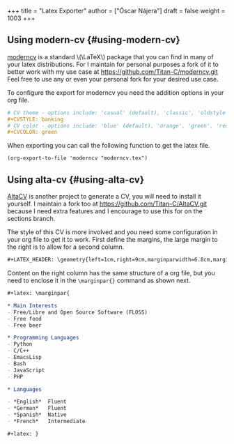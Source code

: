 +++
title = "Latex Exporter"
author = ["Óscar Nájera"]
draft = false
weight = 1003
+++

## Using modern-cv {#using-modern-cv}

[moderncv](https://www.ctan.org/tex-archive/macros/latex/contrib/moderncv) is a standard \\(\LaTeX\\) package that you can find in many of your
latex distributions. For I maintain for personal purposes a fork of it to
better work with my use case at <https://github.com/Titan-C/moderncv.git>
Feel free to use any or even your personal fork for your desired use case.

To configure the export for moderncv you need the addition options in your
org file.

```org
# CV theme - options include: 'casual' (default), 'classic', 'oldstyle' and 'banking'
#+CVSTYLE: banking
# CV color - options include: 'blue' (default), 'orange', 'green', 'red', 'purple', 'grey' and 'black'
#+CVCOLOR: green
```

When exporting you can call the following function to get the latex file.

```emacs-lisp
(org-export-to-file 'moderncv "moderncv.tex")
```


## Using alta-cv {#using-alta-cv}

[AltaCV](https://github.com/liantze/AltaCV) is another project to generate a CV, you will need to install it
yourself. I maintain a fork too at <https://github.com/Titan-C/AltaCV.git>
because I need extra features and I encourage to use this for on the
sections branch.

The style of this CV is more involved and you need some configuration in
your org file to get it to work. First define the margins, the large margin
to the right is to allow for a second column.

```org
#+LATEX_HEADER: \geometry{left=1cm,right=9cm,marginparwidth=6.8cm,marginparsep=1.2cm,top=1.25cm,bottom=1.25cm}
```

Content on the right column has the same structure of a org file, but you
need to enclose it in the `\marginpar{}` command as shown next.

```org
#+latex: \marginpar{
```

```org
* Main Interests
- Free/Libre and Open Source Software (FLOSS)
- Free food
- Free beer

* Programming Languages
- Python
- C/C++
- EmacsLisp
- Bash
- JavaScript
- PHP

* Languages

- *English*  Fluent
- *German*   Fluent
- *Spanish*  Native
- *French*   Intermediate
```

```org
#+latex: }
```
